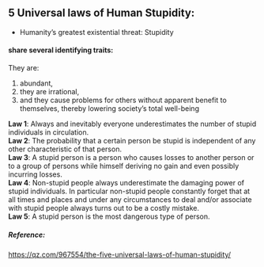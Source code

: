 ## 5 Universal laws of Human Stupidity:

- Humanity’s greatest existential threat: Stupidity

#### share several identifying traits: 
They are: 
1. abundant, 
2. they are irrational, 
3. and they cause problems for others without apparent benefit to themselves, thereby lowering society’s total well-being

__Law 1__: Always and inevitably everyone underestimates the number of stupid individuals in circulation.  
__Law 2__: The probability that a certain person be stupid is independent of any other characteristic of that person.  
__Law 3__: A stupid person is a person who causes losses to another person or to a group of persons while himself deriving no gain and even possibly incurring losses.  
__Law 4__: Non-stupid people always underestimate the damaging power of stupid individuals. In particular non-stupid people constantly forget that at all times and places and under any circumstances to deal and/or associate with stupid people always turns out to be a costly mistake.  
__Law 5__: A stupid person is the most dangerous type of person.  

##### Reference:  
https://qz.com/967554/the-five-universal-laws-of-human-stupidity/
